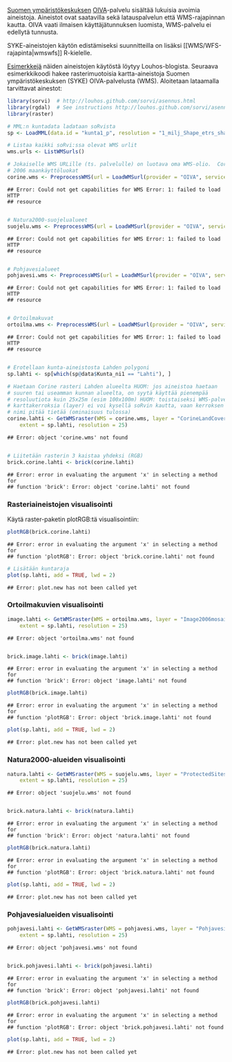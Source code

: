 [Suomen ympäristökeskuksen](http://www.ymparisto.fi/syke) [OIVA]( www.ymparisto.fi/oiva)-palvelu sisältää lukuisia avoimia aineistoja. Aineistot ovat saatavilla sekä latauspalvelun että WMS-rajapinnan kautta. OIVA vaati ilmaisen käyttäjätunnuksen luomista, WMS-palvelu ei edellytä tunnusta. 

SYKE-aineistojen käytön edistämiseksi suunnitteilla on lisäksi [[WMS/WFS-rajapinta|wmswfs]] R-kielelle.

[Esimerkkejä](http://louhos.wordpress.com/2011/12/28/paikkatieto-rajapinnat-ja-sorvi-osa-1/) näiden aineistojen käytöstä löytyy Louhos-blogista. Seuraava esimerkkikoodi hakee rasterimuotoisia kartta-aineistoja Suomen ympäristökeskuksen (SYKE) OIVA-palvelusta (WMS). Aloitetaan lataamalla tarvittavat ainestot:
 


```r
library(sorvi)  # http://louhos.github.com/sorvi/asennus.html
library(rgdal)  # See instructions http://louhos.github.com/sorvi/asennus.html
library(raster)

# MML:n kuntadata ladataan soRvista
sp <- LoadMML(data.id = "kunta1_p", resolution = "1_milj_Shape_etrs_shape")

# Listaa kaikki soRvi:ssa olevat WMS urlit
wms.urls <- ListWMSurls()

# Jokaiselle WMS URLille (ts. palvelulle) on luotava oma WMS-olio.  Corine
# 2006 maankäyttöluokat
corine.wms <- PreprocessWMS(url = LoadWMSurl(provider = "OIVA", service = "Corine"))
```

```
## Error: Could not get capabilities for WMS Error: 1: failed to load HTTP
## resource
```

```r

# Natura2000-suojelualueet
suojelu.wms <- PreprocessWMS(url = LoadWMSurl(provider = "OIVA", service = "Suojelu"))
```

```
## Error: Could not get capabilities for WMS Error: 1: failed to load HTTP
## resource
```

```r

# Pohjavesialueet
pohjavesi.wms <- PreprocessWMS(url = LoadWMSurl(provider = "OIVA", service = "Pohjavesi"))
```

```
## Error: Could not get capabilities for WMS Error: 1: failed to load HTTP
## resource
```

```r

# Ortoilmakuvat
ortoilma.wms <- PreprocessWMS(url = LoadWMSurl(provider = "OIVA", service = "Image"))
```

```
## Error: Could not get capabilities for WMS Error: 1: failed to load HTTP
## resource
```

```r

# Erotellaan kunta-aineistosta Lahden polygoni
sp.lahti <- sp[which(sp@data$Kunta_ni1 == "Lahti"), ]

# Haetaan Corine rasteri Lahden alueelta HUOM: jos aineistoa haetaan
# suuren tai useamman kunnan alueelta, on syytä käyttää pienempää
# resoluutiota kuin 25x25m (esim 100x100m) HUOM: toistaiseksi WMS-palvelun
# karttakerroksia (layer) ei voi kysellä soRvin kautta, vaan kerroksen
# nimi pitää tietää (ominaisuus tulossa)
corine.lahti <- GetWMSraster(WMS = corine.wms, layer = "CorineLandCover2006_25m", 
    extent = sp.lahti, resolution = 25)
```

```
## Error: object 'corine.wms' not found
```

```r

# Liitetään rasterin 3 kaistaa yhdeksi (RGB)
brick.corine.lahti <- brick(corine.lahti)
```

```
## Error: error in evaluating the argument 'x' in selecting a method for
## function 'brick': Error: object 'corine.lahti' not found
```


### Rasteriaineistojen visualisointi

Käytä raster-paketin plotRGB:tä visualisointiin:


```r
plotRGB(brick.corine.lahti)
```

```
## Error: error in evaluating the argument 'x' in selecting a method for
## function 'plotRGB': Error: object 'brick.corine.lahti' not found
```

```r
# Lisätään kuntaraja
plot(sp.lahti, add = TRUE, lwd = 2)
```

```
## Error: plot.new has not been called yet
```


### Ortoilmakuvien visualisointi


```r
image.lahti <- GetWMSraster(WMS = ortoilma.wms, layer = "Image2006mosaiikki", 
    extent = sp.lahti, resolution = 25)
```

```
## Error: object 'ortoilma.wms' not found
```

```r

brick.image.lahti <- brick(image.lahti)
```

```
## Error: error in evaluating the argument 'x' in selecting a method for
## function 'brick': Error: object 'image.lahti' not found
```

```r
plotRGB(brick.image.lahti)
```

```
## Error: error in evaluating the argument 'x' in selecting a method for
## function 'plotRGB': Error: object 'brick.image.lahti' not found
```

```r
plot(sp.lahti, add = TRUE, lwd = 2)
```

```
## Error: plot.new has not been called yet
```



### Natura2000-alueiden visualisointi


```r
natura.lahti <- GetWMSraster(WMS = suojelu.wms, layer = "ProtectedSites.Natura2000Polygons", 
    extent = sp.lahti, resolution = 25)
```

```
## Error: object 'suojelu.wms' not found
```

```r

brick.natura.lahti <- brick(natura.lahti)
```

```
## Error: error in evaluating the argument 'x' in selecting a method for
## function 'brick': Error: object 'natura.lahti' not found
```

```r
plotRGB(brick.natura.lahti)
```

```
## Error: error in evaluating the argument 'x' in selecting a method for
## function 'plotRGB': Error: object 'brick.natura.lahti' not found
```

```r
plot(sp.lahti, add = TRUE, lwd = 2)
```

```
## Error: plot.new has not been called yet
```


### Pohjavesialueiden visualisointi


```r
pohjavesi.lahti <- GetWMSraster(WMS = pohjavesi.wms, layer = "Pohjavesialue", 
    extent = sp.lahti, resolution = 25)
```

```
## Error: object 'pohjavesi.wms' not found
```

```r

brick.pohjavesi.lahti <- brick(pohjavesi.lahti)
```

```
## Error: error in evaluating the argument 'x' in selecting a method for
## function 'brick': Error: object 'pohjavesi.lahti' not found
```

```r
plotRGB(brick.pohjavesi.lahti)
```

```
## Error: error in evaluating the argument 'x' in selecting a method for
## function 'plotRGB': Error: object 'brick.pohjavesi.lahti' not found
```

```r
plot(sp.lahti, add = TRUE, lwd = 2)
```

```
## Error: plot.new has not been called yet
```




